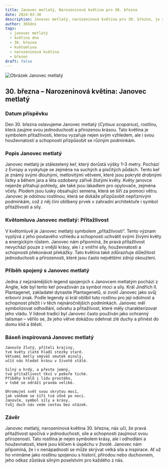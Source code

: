 ```yaml
---
title: Janovec metlatý, Narozeninová květina pro 30. března
date: 2024-03-30
description: Janovec metlatý, narozeninová květina pro 30. března, je symbolem Přitažlivost. Objevte její jedinečný význam, fascinující příběhy a poezii, která oslavuje její krásu.
author: 365dní
tags:
  - janovec metlatý
  - květina dne
  - 30. března
  - květomluva
  - narozeninová květina
  - březen
draft: false
---
```


![Obrázek Janovec metlatý](https://cdn.pixabay.com/photo/2016/09/29/21/37/broom-1703873_960_720.jpg#center)


## 30. března – Narozeninová květina: Janovec metlatý

### Datum příspěvku

Den 30. března oslavujeme Janovec metlatý (_Cytisus scoparius_), rostlinu, která zaujme svou jednoduchostí a přirozenou krásou. Tato květina je symbolem přitažlivosti, kterou vyzařuje nejen svým vzhledem, ale i svou houževnatostí a schopností přizpůsobit se různým podmínkám.

### Popis Janovec metlatý

Janovec metlatý je stálezelený keř, který dorůstá výšky 1–3 metry. Pochází z Evropy a vyskytuje se zejména na suchých a písčitých půdách. Tento keř je známý svými dlouhými, metlovitými větvemi, které jsou pokryté drobnými lístky a během jara a léta ozdobeny zářivě žlutými květy. Květy janovce nejenže přitahují pohledy, ale také jsou lákadlem pro opylovače, zejména včely. Plodem jsou lusky obsahující semena, která se šíří za pomoci větru. Janovec je odolnou rostlinou, která se dokáže přizpůsobit nepříznivým podmínkám, což z něj činí oblíbený prvek v zahradní architektuře i symbol přitažlivosti a síly.

### Květomluva Janovec metlatý: Přitažlivost

V květomluvě je Janovec metlatý symbolem „přitažlivosti“. Tento význam vyplývá z jeho poutavého vzhledu a schopnosti uchvátit svými živými květy a energickým růstem. Janovec nám připomíná, že pravá přitažlivost nevychází pouze z vnější krásy, ale i z vnitřní síly, houževnatosti a schopnosti překonávat překážky. Tato květina také zdůrazňuje důležitost jednoduchosti a přirozenosti, které jsou často největšími zdroji okouzlení.

### Příběh spojený s Janovec metlatý

Jedna z nejznámějších legend spojených s Janovcem metlatým pochází z Anglie, kde byl tento keř považován za symbol moci a síly. Král Jindřich II. Plantagenet, zakladatel dynastie Plantagenetů, si zvolil Janovec jako svůj erbovní znak. Podle legendy si král oblíbil tuto rostlinu pro její odolnost a schopnost přežít i v těch nejnáročnějších podmínkách. Janovec měl symbolizovat odhodlání, odvahu a přitažlivost, které měly charakterizovat jeho vládu. V lidové tradici byl Janovec často používán jako ochranný talisman – věřilo se, že jeho větve dokážou odehnat zlé duchy a přinést do domu klid a štěstí.

### Báseň inspirovaná Janovec metlatý

```
Janovče žlutý, příteli krajiny,  
tvé květy zlaté hladí stezky staré.  
Větvemi metly smýváš smutek minulý,  
učíš nás hledat krásu v životě stálé.

Silný a hrdý, a přesto jemný,  
tvá přitažlivost tkví v pokoře tiché.  
Příběhy králů i lidu prostého,  
v tobě se odráží pravda veliké.

Ohromuješ svět svou skrytou mocí,  
jak vánkem se šíří tvá vůně po noci.  
Janovče, symbol síly a krásy,  
tvůj duch nás vede cestou bez otázek.  
```

### Závěr

Janovec metlatý, narozeninová květina 30. března, nás učí, že pravá přitažlivost spočívá v jednoduchosti, síle a schopnosti zaujmout svou přirozeností. Tato rostlina je nejen symbolem krásy, ale i odhodlání a houževnatosti, které jsou klíčem k úspěchu v životě. Janovec nám připomíná, že i v nenápadnosti se může skrývat velká síla a inspirace. Ať už ho vnímáme jako rostlinu spojenou s historií, přírodou nebo duchovnem, jeho odkaz zůstává silným poselstvím pro každého z nás.
